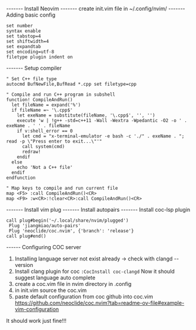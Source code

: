 ------- Install Neovim
------- create init.vim file in ~/.config/nvim/
------- Adding basic config
```
set number
syntax enable
set tabstop=4
set shiftwidth=4
set expandtab
set encoding=utf-8
filetype plugin indent on
```
------- Setup compiler
```
" Set C++ file type
autocmd BufNewFile,BufRead *.cpp set filetype=cpp

" Compile and run C++ program in subshell
function! CompileAndRun()
  let fileName = expand('%')
  if fileName =~ '\.cpp$'
    let exeName = substitute(fileName, '\.cpp$', '', '')
    execute 'w | !g++ -std=c++11 -Wall -Wextra -Wpedantic -O2 -o ' . exeName . ' ' . fileName
    if v:shell_error == 0
      let cmd = "x-terminal-emulator -e bash -c './" . exeName . "; read -p \"Press enter to exit...\"'"
      call system(cmd)
      redraw!
    endif
  else
    echo 'Not a C++ file'
  endif
endfunction
 
" Map keys to compile and run current file
map <F5> :call CompileAndRun()<CR>
map <F9> :w<CR>:!clear<CR>:call CompileAndRun()<CR>
```


------- Install vim plug
------- Install autopairs
------- Install coc-lsp plugin 

```
call plug#begin('~/.local/share/nvim/plugged')
 Plug 'jiangmiao/auto-pairs'
 Plug 'neoclide/coc.nvim', {'branch': 'release'}
call plug#end()
```

------ Configuring COC server
1. Installing language server not exist already
	-> check with clangd --version
2. Install clang plugin for coc
	```:CocInstall coc-clangd```
Now it should suggest language auto complete
3. create a coc.vim file in nvim directory in .config
4. in init.vim source the coc.vim
5. paste default configuration from coc github into coc.vim
https://github.com/neoclide/coc.nvim?tab=readme-ov-file#example-vim-configuration


It should work just fine!!!






